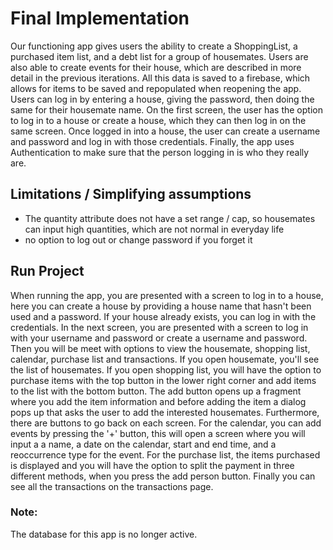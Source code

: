
# Final Implementation
Our functioning app gives users the ability to create a ShoppingList, a purchased item list, and a debt list for a group of housemates. Users are also able to create events for their house, which are described in more detail in the previous iterations. All this data is saved to a firebase, which allows for items to be saved and repopulated when reopening the app. Users can log in by entering a house, giving the password, then doing the same for their housemate name. On the first screen, the user has the option to log in to a house or create a house, which they can then log in on the same screen. Once logged in into a house, the user can create a username and password and log in with those credentials. Finally, the app uses Authentication to make sure that the person logging in is who they really are.

## Limitations / Simplifying assumptions
* The quantity attribute does not have a set range / cap, so housemates can input high quantities, which are not normal in everyday life
* no option to log out or change password if you forget it

## Run Project
When running the app, you are presented with a screen to log in to a house, here you can create a house by providing a house name that hasn't been used and a password. If your house already exists, you can log in with the credentials. In the next screen,  you are presented with a screen to log in with your username and password or create a username and password. Then you will be meet with options to view the housemate, shopping list, calendar, purchase list and transactions. If you open housemate, you'll see the list of housemates. If you open shopping list, you will have the option to purchase items with the top button in the lower right corner and add items to the list with the bottom button. The add button opens up a fragment where you add the item information and before adding the item a dialog pops up that asks the user to add the interested housemates. Furthermore, there are buttons to go back on each screen. For the calendar, you can add events by pressing the '+' button, this will open a screen where you will input a  a name, a date on the calendar, start and end time, and a reoccurrence type for the event. For the purchase list, the items purchased is displayed and you will have the option to split the payment in three different methods, when you press the add person button. Finally you can see all the transactions on the transactions page.

### Note:
The database for this app is no longer active.

